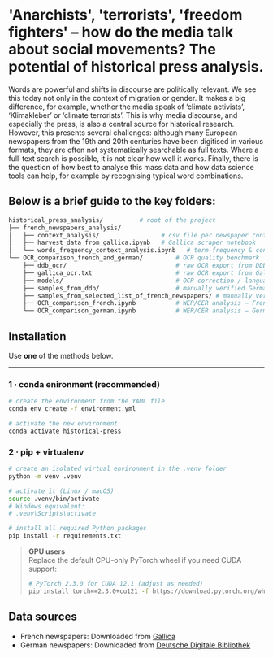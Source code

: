 # 'Anarchists', 'terrorists', 'freedom fighters' – how do the media talk about social movements? The potential of historical press analysis.

Words are powerful and shifts in discourse are politically relevant. We see this today not only in the context of migration or gender. It makes a big difference, for example, whether the media speak of ‘climate activists’, ‘Klimakleber’ or ‘climate terrorists’. This is why media discourse, and especially the press, is also a central source for historical research. However, this presents several challenges: although many European newspapers from the 19th and 20th centuries have been digitised in various formats, they are often not systematically searchable as full texts. Where a full-text search is possible, it is not clear how well it works. Finally, there is the question of how best to analyse this mass data and how data science tools can help, for example by recognising typical word combinations. 

## Below is a brief guide to the key folders:

```bash
historical_press_analysis/          # root of the project
├── french_newspapers_analysis/
│   ├── context_analysis/                 # csv file per newspaper contains words count
│   ├── harvest_data_from_gallica.ipynb   # Gallica scraper notebook
│   └── words_frequency_context_analysis.ipynb   # term-frequency & context study
└── OCR_comparison_french_and_german/         # OCR quality benchmark
    ├── ddb_ocr/                              # raw OCR export from DDB
    ├── gallica_ocr.txt                       # raw OCR export from Gallica
    ├── models/                               # OCR-correction / language-model checkpoints
    ├── samples_from_ddb/                     # manually verified German snippets
    ├── samples_from_selected_list_of_french_newspapers/ # manually verified French snippets
    ├── OCR_comparison_french.ipynb           # WER/CER analysis – French set
    └── OCR_comparison_german.ipynb           # WER/CER analysis – German set
```
## Installation

Use **one** of the methods below.

---

### 1 · conda enironment (recommended)
```bash
# create the environment from the YAML file
conda env create -f environment.yml

# activate the new environment
conda activate historical-press
```

### 2 · pip + virtualenv
```bash
# create an isolated virtual environment in the .venv folder
python -m venv .venv

# activate it (Linux / macOS)
source .venv/bin/activate
# Windows equivalent:
# .venv\Scripts\activate

# install all required Python packages
pip install -r requirements.txt
```

> **GPU users**  
> Replace the default CPU-only PyTorch wheel if you need CUDA support:
> ```bash
> # PyTorch 2.3.0 for CUDA 12.1 (adjust as needed)
> pip install torch==2.3.0+cu121 -f https://download.pytorch.org/whl/torch_stable.html
> ```

## Data sources
- French newspapers: Downloaded from [Gallica](https://gallica.bnf.fr)
- German newspapers: Downloaded from [Deutsche Digitale Bibliothek](https://www.deutsche-digitale-bibliothek.de)